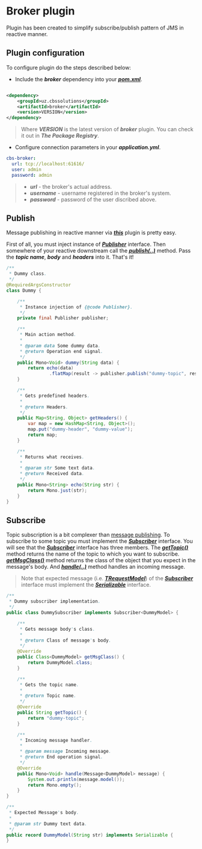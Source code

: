 # Broker plugin

Plugin has been created to simplify subscribe/publish pattern of JMS in reactive manner.

## Plugin configuration

To configure plugin do the steps described below:

- Include the ***broker*** dependency into your 
[***pom.xml***](https://maven.apache.org/guides/introduction/introduction-to-the-pom.html).

```xml

<dependency>
    <groupId>uz.cbssolutions</groupId>
    <artifactId>broker</artifactId>
    <version>VERSION</version>
</dependency>
```

> Where ***VERSION*** is the latest version of ***broker*** plugin. You can check it out in ***The Package Registry***.

- Configure connection parameters in your ***application.yml***.

```yml
cbs-broker:
  url: tcp://localhost:61616/
  user: admin
  password: admin
```

> - ***url*** - the broker's actual address.
> - ***username*** - username registered in the broker's system.
> - ***password*** - password of the user discribed above.

## Publish

Message publishing in reactive manner via [***this***](https://gitlab.hayotbank.uz/mobile-back/plugins/jms-broker/broker) plugin is pretty easy.

First of all, you must inject instance of [***Publisher***](https://gitlab.hayotbank.uz/mobile-back/plugins/jms-broker/broker/-/blob/master/src/main/java/uz/cbssolutions/broker/service/Publisher.java) interface. Then somewhere of your reactive downstream call the
[***publish(..)***](https://gitlab.hayotbank.uz/mobile-back/plugins/jms-broker/broker/-/blob/master/src/main/java/uz/cbssolutions/broker/service/Publisher.java) 
method. Pass the ***topic name***, ***body*** and ***headers*** into it. That's it!

```java
/**
 * Dummy class.
 */
@RequiredArgsConstructor
class Dummy {

    /**
     * Instance injection of {@code Publisher}.
     */
    private final Publisher publisher;

    /**
     * Main action method.
     *
     * @param data Some dummy data.
     * @return Operation end signal.
     */
    public Mono<Void> dummy(String data) {
        return echo(data)
                .flatMap(result -> publisher.publish("dummy-topic", result, this.getHeaders()));
    }

    /**
     * Gets predefined headers.
     *
     * @return Headers.
     */
    public Map<String, Object> getHeaders() {
        var map = new HashMap<String, Object>();
        map.put("dummy-header", "dummy-value");
        return map;
    }

    /**
     * Returns what receives.
     *
     * @param str Some text data.
     * @return Received data.
     */
    public Mono<String> echo(String str) {
        return Mono.just(str);
    }
}
```

## Subscribe

Topic subscription is a bit complexer than [message publishing](#Publish).
To subscribe to some topic you must implement the 
[***Subscriber***](https://gitlab.hayotbank.uz/mobile-back/plugins/jms-broker/broker/-/blob/master/src/main/java/uz/cbssolutions/broker/service/Subscriber.java) 
interface. You will see that the [***Subscriber***](https://gitlab.hayotbank.uz/mobile-back/plugins/jms-broker/broker/-/blob/master/src/main/java/uz/cbssolutions/broker/service/Subscriber.java)
interface has three members. The [***getTopic()***](https://gitlab.hayotbank.uz/mobile-back/plugins/jms-broker/broker/-/blob/master/src/main/java/uz/cbssolutions/broker/service/Subscriber.java) 
method returns the name of the topic to which you want to subscribe.
[***getMsgClass()***](https://gitlab.hayotbank.uz/mobile-back/plugins/jms-broker/broker/-/blob/master/src/main/java/uz/cbssolutions/broker/service/Subscriber.java) 
method returns the class of the object that you expect in the message's body. And 
[***handle(..)***](https://gitlab.hayotbank.uz/mobile-back/plugins/jms-broker/broker/-/blob/master/src/main/java/uz/cbssolutions/broker/service/Subscriber.java) 
method handles an incoming message.

> Note that expected message (i.e. [***TRequestModel***](https://gitlab.hayotbank.uz/mobile-back/plugins/jms-broker/broker/-/blob/master/src/main/java/uz/cbssolutions/broker/service/Subscriber.java)) 
> of the [***Subscriber***](https://gitlab.hayotbank.uz/mobile-back/plugins/jms-broker/broker/-/blob/master/src/main/java/uz/cbssolutions/broker/service/Subscriber.java) 
> interface must implement the
[***Serializable***](https://docs.oracle.com/javase/7/docs/api/java/io/Serializable.html) interface.

```java
/**
 * Dummy subscriber implementation.
 */
public class DummySubscriber implements Subscriber<DummyModel> {

    /**
     * Gets message body's class.
     *
     * @return Class of message's body.
     */
    @Override
    public Class<DummyModel> getMsgClass() {
        return DummyModel.class;
    }

    /**
     * Gets the topic name.
     *
     * @return Topic name.
     */
    @Override
    public String getTopic() {
        return "dummy-topic";
    }

    /**
     * Incoming message handler.
     *
     * @param message Incoming message.
     * @return End operation signal.
     */
    @Override
    public Mono<Void> handle(Message<DummyModel> message) {
        System.out.println(message.model());
        return Mono.empty();
    }
}

/**
 * Expected Message's body.
 *
 * @param str Dummy text data.
 */
public record DummyModel(String str) implements Serializable {
}
```
